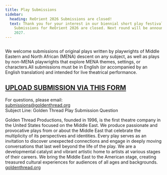 ```yaml
---
title: Play Submissions
sidebar:
  heading: ReOrient 2026 Submissions are closed!
  text: T﻿hank you for your interest in our biennial short play festival.
    Submissions for ReOrient 2026 are closed. Next round will be announced in
    2027.
---
```

![]()

We welcome submissions of original plays written by playwrights of Middle Eastern and North African (MENA) descent on any subject, as well as plays by non-MENA playwrights that explore MENA themes, settings, or characters.All submissions must be in English (or accompanied by an English translation) and intended for live theatrical performance.

## **[U﻿PLOAD SUBMISSION VIA THIS FORM](https://forms.gle/wG2G9wPxii17pRyP6)**

For questions, please email:\
submissions@goldenthread.org\
Subject Line: Golden Thread Play Submission Question

Golden Thread Productions, founded in 1996, is the first theatre company in the United States focused on the Middle East. We produce passionate and provocative plays from or about the Middle East that celebrate the multiplicity of its perspectives and identities. Every play serves as an invitation to discover unexpected connections and engage in deeply moving conversations that last well beyond the life of the play. We are a developmental catalyst and vibrant artistic home to artists at various stages of their careers. We bring the Middle East to the American stage, creating treasured cultural experiences for audiences of all ages and backgrounds. [goldenthread.org](http://www.goldenthread.org)